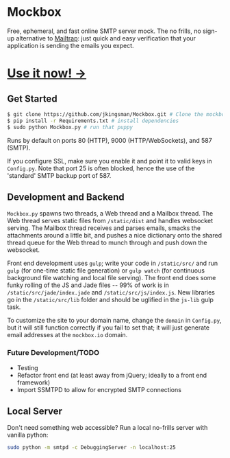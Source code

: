 # Mockbox
Free, ephemeral, and fast online SMTP server mock. The no frills, no sign-up alternative to [Mailtrap](https://mailtrap.io/): just quick and easy verification that your application is sending the emails you expect.

# [Use it now! →](https://mockbox.io)

## Get Started
```bash
$ git clone https://github.com/jkingsman/Mockbox.git # Clone the mockbox repo
$ pip install -r Requirements.txt # install dependencies
$ sudo python Mockbox.py # run that puppy
```

Runs by default on ports 80 (HTTP), 9000 (HTTP/WebSockets), and 587 (SMTP).

If you configure SSL, make sure you enable it and point it to valid keys in `Config.py`. Note that port 25 is often blocked, hence the use of the 'standard' SMTP backup port of 587.

## Development and Backend
`Mockbox.py` spawns two threads, a Web thread and a Mailbox thread. The Web thread serves static files from `/static/dist` and handles websocket serving. The Mailbox thread receives and parses emails, smacks the attachments around a little bit, and pushes a nice dictionary onto the shared thread queue for the Web thread to munch through and push down the websocket.

Front end development uses `gulp`; write your code in `/static/src/` and run `gulp` (for one-time static file generation) or `gulp watch` (for continuous background file watching and local file serving). The front end does some funky rolling of the JS and Jade files -- 99% of work is in `/static/src/jade/index.jade` and `/static/src/js/index.js`. New libraries go in the `/static/src/lib` folder and should be uglified in the `js-lib` gulp task.

To customize the site to your domain name, change the `domain` in `Config.py`, but it will still function correctly if you fail to set that; it will just generate email addresses at the `mockbox.io` domain.

### Future Development/TODO
* Testing
* Refactor front end (at least away from jQuery; ideally to a front end framework)
* Import SSMTPD to allow for encrypted SMTP connections

## Local Server
Don't need something web accessible? Run a local no-frills server with vanilla python:
```bash
sudo python -m smtpd -c DebuggingServer -n localhost:25
```
